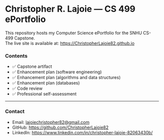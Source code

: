 # Christopher R. Lajoie — CS 499 ePortfolio

This repository hosts my Computer Science ePortfolio for the SNHU CS-499 Capstone.  
The live site is available at: https://ChristopherLajoie82.github.io

### Contents
- ✅ Capstone artifact
- ✅ Enhancement plan (software engineering)
- ✅ Enhancement plan (algorithms and data structures)
- ✅ Enhancement plan (databases)
- ✅ Code review
- ✅ Professional self-assessment

---

### Contact
- Email: lajoiechristopher82@gmail.com
- GitHub: https://github.com/ChristopherLajoie82
- LinkedIn: https://www.linkedin.com/in/christopher-lajoie-82063430b/
